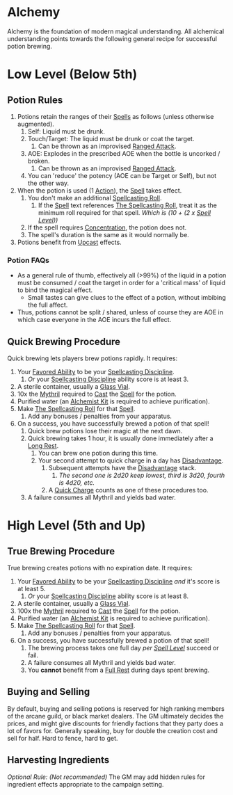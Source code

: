 # Alchemy

Alchemy is the foundation of modern magical understanding. All alchemical understanding points towards the following general recipe for successful potion brewing.

# Low Level (Below 5th)

## Potion Rules

1. Potions retain the ranges of their [Spells](../Spells.md) as follows (unless otherwise augmented).
	1. Self: Liquid must be drunk.
	2. Touch/Target: The liquid must be drunk or coat the target.
		1. Can be thrown as an improvised [Ranged Attack](../../Game%20Procedures/Ranged%20Attack.md).
	3. AOE: Explodes in the prescribed AOE when the bottle is uncorked / broken.
		1. Can be thrown as an improvised [Ranged Attack](../../Game%20Procedures/Ranged%20Attack.md).
	4. You can 'reduce' the potency (AOE can be Target or Self), but not the other way.
2. When the potion is used (1 [Action](../../Game%20Procedures/Action.md)), the [Spell](../Spells.md) takes effect.
	1. You don't make an additional [Spellcasting Roll](../Spellcasting.md#The%20Spellcasting%20Roll).
		1. If the [Spell](../Spells.md) text references [The Spellcasting Roll](../Spellcasting.md#The%20Spellcasting%20Roll), treat it as the minimum roll required for that spell. *Which is (10 + (2 x [Spell Level](../Spell%20Level.md)))*
	2. If the spell requires [Concentration](../Concentration.md), the potion does not.
	3. The spell's duration is the same as it would normally be.
3. Potions benefit from [Upcast](../Spellcasting.md#Upcast) effects.

### Potion FAQs

- As a general rule of thumb, effectively all (>99%) of the liquid in a potion must be consumed / coat the target in order for a 'critical mass' of liquid to bind the magical effect.
	- Small tastes can give clues to the effect of a potion, without imbibing the full affect.
- Thus, potions cannot be split / shared, unless of course they are AOE in which case everyone in the AOE incurs the full effect.

## Quick Brewing Procedure

Quick brewing lets players brew potions rapidly. It requires:

1. Your [Favored Ability](../../Player%20Characters/Favored%20Ability.md) to be your [Spellcasting Discipline](../The%20Spellcasting%20Disciplines/Spellcasting%20Disciplines.md).
	1. *Or* your [Spellcasting Discipline](../The%20Spellcasting%20Disciplines/Spellcasting%20Disciplines.md) ability score is at least 3.
2. A sterile container, usually a [Glass Vial](../../Items/Individual%20Item%20Cards/Gear/10%20Coins/Glass%20Vial.md).
3. 10x the [Mythril](../Mythril.md) required to [Cast](../Spellcasting.md) the [Spell](../Spells.md) for the potion.
4. Purified water (an [Alchemist Kit](../../Items/Individual%20Item%20Cards/Gear/50%20Coins/Alchemist%20Kit.md) is required to achieve purification).
5. Make [The Spellcasting Roll](../Spellcasting.md#The%20Spellcasting%20Roll) for that [Spell](../Spells.md).
	1. Add any bonuses / penalties from your apparatus.
6. On a success, you have successfully brewed a potion of that spell!
	1. Quick brew potions lose their magic at the next dawn.
	2. Quick brewing takes 1 hour, it is usually done immediately after a [Long Rest](../../Game%20Procedures/Resting.md#Long%20Rest).
		1. You can brew one potion during this time.
		2. Your second attempt to quick charge in a day has [Disadvantage](../../Game%20Procedures/Dice%20Rolls/Disadvantage.md).
			1. Subsequent attempts have the [Disadvantage](../../Game%20Procedures/Dice%20Rolls/Disadvantage.md) stack.
				1. *The second one is 2d20 keep lowest, third is 3d20, fourth is 4d20, etc.*
			2. A [Quick Charge](../Enchanting/Enchanting.md#Quick%20Charging%20Procedure) counts as one of these procedures too.
	3. A failure consumes all Mythril and yields bad water.

# High Level (5th and Up)

## True Brewing Procedure

True brewing creates potions with no expiration date. It requires:

1. Your [Favored Ability](../../Player%20Characters/Favored%20Ability.md) to be your [Spellcasting Discipline](../The%20Spellcasting%20Disciplines/Spellcasting%20Disciplines.md) *and* it's score is at least 5.
	1. *Or* your [Spellcasting Discipline](../The%20Spellcasting%20Disciplines/Spellcasting%20Disciplines.md) ability score is at least 8.
2. A sterile container, usually a [Glass Vial](../../Items/Individual%20Item%20Cards/Gear/10%20Coins/Glass%20Vial.md).
3. 100x the [Mythril](../Mythril.md) required to [Cast](../Spellcasting.md) the [Spell](../Spells.md) for the potion.
4. Purified water (an [Alchemist Kit](../../Items/Individual%20Item%20Cards/Gear/50%20Coins/Alchemist%20Kit.md) is required to achieve purification).
5. Make [The Spellcasting Roll](../Spellcasting.md#The%20Spellcasting%20Roll) for that [Spell](../Spells.md).
	1. Add any bonuses / penalties from your apparatus.
6. On a success, you have successfully brewed a potion of that spell!
	1. The brewing process takes one full day *per [Spell Level](../Spell%20Level.md)* succeed or fail.
	2. A failure consumes all Mythril and yields bad water.
	3. You **cannot** benefit from a [Full Rest](../../Game%20Procedures/Resting.md#Full%20Rest) during days spent brewing.

## Buying and Selling

By default, buying and selling potions is reserved for high ranking members of the arcane guild, or black market dealers. The GM ultimately decides the prices, and might give discounts for friendly factions that they party does a lot of favors for. Generally speaking, buy for double the creation cost and sell for half. Hard to fence, hard to get.

## Harvesting Ingredients

*Optional Rule: (Not recommended)*
The GM may add hidden rules for ingredient effects appropriate to the campaign setting.
